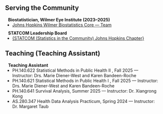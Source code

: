 ## Serving the Community

<h4 style="margin:0 10px 0;">Biostatistician, Wilmer Eye Institute (2023–2025)</h4>
<ul style="margin:0 0 10px;">
  <li><a href="https://www.hopkinsmedicine.org/wilmer/research/core-centers/biostatistics/team/"><autocolor>Johns Hopkins Wilmer Biostatistics Core — Team</autocolor></a></li>
</ul>

<h4 style="margin:0 10px 0;">STATCOM Leadership Board</h4>
<ul style="margin:0 0 20px;">
  <li><a href="#">{<autocolor>STATCOM (Statistics in the Community) Johns Hopkins Chapter</autocolor>}</a></li>
  <!-- Replace # with your STATCOM page/link when ready -->
</ul>

## Teaching (Teaching Assistant)

<h4 style="margin:0 10px 0;">Teaching Assistant</h4>
<ul style="margin:0 0 20px;">
  <!-- Duplicate/modify the <li> lines below for each course -->
  <li><autocolor>PH.140.622 Statistical Methods in Public Health II </autocolor>, Fall 2025 — Instructor: Drs. Marie Diener-West and Karen Bandeen-Roche</li>
  <li><autocolor>PH.140.621 Statistical Methods in Public Health I </autocolor>, Fall 2025 — Instructor: Drs. Marie Diener-West and Karen Bandeen-Roche</li>
  <li><autocolor>PH.140.641 Survival Analysis</autocolor>, Summer 2025 — Instructor: Dr. Xiangrong Kong</li>
  <li><autocolor>AS.280.347 Health Data Analysis Practicum</autocolor>, Spring 2024 — Instructor: Dr. Margaret Taub</li>
</ul>